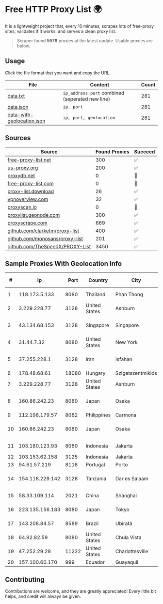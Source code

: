 
# Free HTTP Proxy List 🌍

It is a lightweight project that, every 10 minutes, scrapes lots of free-proxy sites, validates if it works, and serves a clean proxy list.


> Scraper found **5578** proxies at the latest update. Usable proxies are below.

## Usage

Click the file format that you want and copy the URL.


|File|Content|Count|
|----|-------|-----|
|[data.txt](https://raw.githubusercontent.com/themiralay/Proxy-List-World/master/data.txt)|`ip_address:port` combined (seperated new line)|281|
|[data.json](https://raw.githubusercontent.com/themiralay/Proxy-List-World/master/data.json)|`ip, port`|281|
|[data-with-geolocation.json](https://raw.githubusercontent.com/themiralay/Proxy-List-World/master/data-with-geolocation.json)|`ip, port, geolocation`|281|

## Sources

|Source|Found Proxies|Succeed|
|------|-------------|-------|
|[free-proxy-list.net](https://free-proxy-list.net)|300|✅|
|[us-proxy.org](https://www.us-proxy.org)|200|✅|
|[proxydb.net](http://proxydb.net)|0|🚫|
|[free-proxy-list.com](https://free-proxy-list.com/?page=&port=&type%5B%5D=http&type%5B%5D=https&up_time=0&search=Search)|0|🚫|
|[proxy-list.download](https://www.proxy-list.download/HTTP)|26|✅|
|[vpnoverview.com](https://vpnoverview.com/privacy/anonymous-browsing/free-proxy-servers)|32|✅|
|[proxyscan.io](https://www.proxyscan.io)|0|🚫|
|[proxylist.geonode.com](https://proxylist.geonode.com/api/proxy-list?limit=300&page=1&sort_by=lastChecked&sort_type=desc&protocols=http,https)|300|✅|
|[proxyscrape.com](https://api.proxyscrape.com/v2/?request=displayproxies&protocol=http&timeout=10000&country=all&ssl=all&anonymity=all)|669|✅|
|[github.com/clarketm/proxy-list](https://raw.githubusercontent.com/clarketm/proxy-list/master/proxy-list-raw.txt)|400|✅|
|[github.com/monosans/proxy-list](https://raw.githubusercontent.com/monosans/proxy-list/main/proxies/http.txt)|201|✅|
|[github.com/TheSpeedX/PROXY-List](https://raw.githubusercontent.com/TheSpeedX/PROXY-List/master/http.txt)|3450|✅|


## Sample Proxies With Geolocation Info

|#|Ip|Port|Country|City|Internet Service Provider|
|-|--|----|-------|----|-------------------------|
|1|118.173.5.133|8080|Thailand|Phan Thong|TOT Public Company Limited|
|2|3.229.228.77|3128|United States|Ashburn|Amazon Technologies Inc.|
|3|43.134.68.153|3128|Singapore|Singapore|Shenzhen Tencent Computer Systems Company Limited|
|4|31.44.7.32|8080|United States|New York|ITGLOBAL.COM NL B.V.|
|5|37.255.228.1|3128|Iran|Isfahan|Iran Telecommunication Company PJS|
|6|178.48.68.61|18080|Hungary|Szigetszentmiklós|UPC|
|7|3.229.228.77|3128|United States|Ashburn|Amazon Technologies Inc.|
|8|160.86.242.23|8080|Japan|Osaka|Sony Network Communications Inc|
|9|112.198.179.57|8082|Philippines|Carmona|Globe Telecom|
|10|160.86.242.23|8080|Japan|Osaka|Sony Network Communications Inc|
|11|103.180.123.93|8080|Indonesia|Jakarta|PT Indo Telemedia Solusi|
|12|103.153.62.158|3125|Indonesia|Jakarta|IMEDIANET|
|13|94.61.57.219|8118|Portugal|Porto|Vodafone Portugal|
|14|154.118.229.142|3128|Tanzania|Dar es Salaam|Tanzania e-Government Agency|
|15|58.33.109.114|2021|China|Shanghai|China Telecom (Group)|
|16|223.135.156.183|8080|Japan|Tokyo|So-net Corporation|
|17|143.208.84.57|8589|Brazil|Ubiratã|V. GRAZIOLI & CIA. LTDA. - ME|
|18|64.92.82.59|8080|United States|Chula Vista|Momentum Telecom, Inc.|
|19|47.252.29.28|11222|United States|Charlottesville|Alibaba.com LLC|
|20|157.100.60.170|999|Ecuador|Guayaquil|Ufinet Panama S.A.|



## Contributing

Contributions are welcome, and they are greatly appreciated! Every
little bit helps, and credit will always be given.

